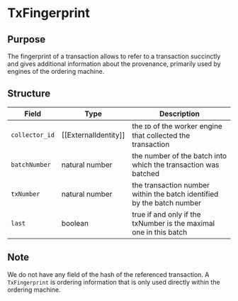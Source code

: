 # TxFingerprint

## Purpose

The fingerprint of a transaction allows to refer to a transaction succinctly
and gives additional information about the provenance,
primarily used by engines of the ordering machine.

## Structure

| Field          | Type                 | Description                                                            |
|----------------|----------------------|------------------------------------------------------------------------|
| `collector_id` | [[ExternalIdentity]] | the ɪᴅ of the worker engine that collected the transaction             |
| `batchNumber`  | natural number       | the number of the batch into which the transaction was batched         |
| `txNumber`     | natural number       | the transaction number within the batch identified by the batch number |
| `last`         | boolean              | true if and only if the txNumber is the maximal one in this batch      |

## Note

We do not have any field of the hash of the referenced transaction.
A `TxFingerprint` is ordering information that is
only used directly within the ordering machine.

